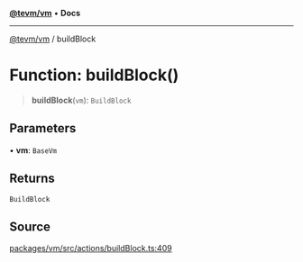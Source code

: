 [**@tevm/vm**](../README.md) • **Docs**

***

[@tevm/vm](../globals.md) / buildBlock

# Function: buildBlock()

> **buildBlock**(`vm`): `BuildBlock`

## Parameters

• **vm**: `BaseVm`

## Returns

`BuildBlock`

## Source

[packages/vm/src/actions/buildBlock.ts:409](https://github.com/evmts/tevm-monorepo/blob/main/packages/vm/src/actions/buildBlock.ts#L409)
